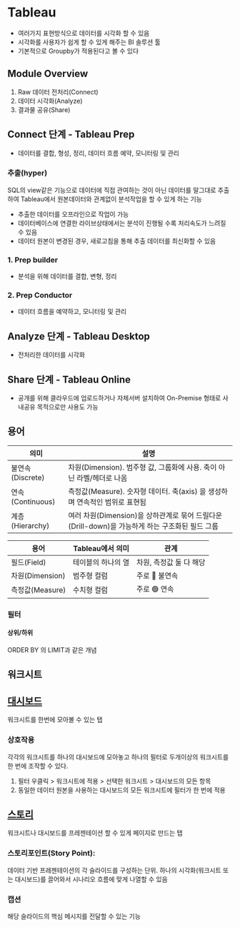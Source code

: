 # Tableau
- 여러가지 표현방식으로 데이터를 시각화 할 수 있음
- 시각화를 사용자가 쉽게 할 수 있게 해주는 BI 솔루션 툴
- 기본적으로 Groupby가 적용된다고 볼 수 있다

## Module Overview
1. Raw 데이터 전처리(Connect)
2. 데이터 시각화(Analyze)
3. 결과물 공유(Share)

## Connect 단계 - Tableau Prep
- 데이터를 결합, 형성, 정리, 데이터 흐름 예약, 모니터링 및 관리
### 추출(hyper)
SQL의 view같은 기능으로 데이터에 직접 관여하는 것이 아닌 데이터를 말그대로 추출하여 Tableau에서 원본데이터와 관계없이 분석작업을 할 수 있게 하는 기능
- 추출한 데이터를 오프라인으로 작업이 가능
- 데이터베이스에 연결한 라이브상태에서는 분석이 진행될 수록 처리속도가 느려질 수 있음
- 데이터 원본이 변경된 경우, 새로고침을 통해 추출 데이터를 최신화할 수 있음

### 1. Prep builder
- 분석을 위해 데이터를 결합, 변형, 정리

### 2. Prep Conductor
- 데이터 흐름을 예약하고, 모니터링 및 관리

## Analyze 단계 - Tableau Desktop
- 전처리한 데이터를 시각화

## Share 단계 - Tableau Online
- 공개를 위해 클라우드에 업로드하거나 자체서버 설치하여 On-Premise 형태로 사내공유 목적으로만 사용도 가능

## 용어
|의미|설명|
|---|---|
|불연속(Discrete)|차원(Dimension). 범주형 값, 그룹화에 사용. 축이 아닌 라벨/헤더로 나옴|
|연속(Continuous)|측정값(Measure). 숫자형 데이터. 축(axis) 을 생성하며 연속적인 범위로 표현됨|
|계층(Hierarchy)|여러 차원(Dimension)을 상하관계로 묶어 드릴다운(Drill-down)을 가능하게 하는 구조화된 필드 그룹|

|용어|Tableau에서 의미|관계|
|---|---|---|
|필드(Field)|테이블의 하나의 열|차원, 측정값 둘 다 해당|
|차원(Dimension)|범주형 컬럼|주로 🔵 불연속|
|측정값(Measure)|수치형 컬럼|주로 🟢 연속|

### 필터
#### 상위/하위
ORDER BY 의 LIMIT과 같은 개념

## 워크시트
## [대시보드](https://help.tableau.com/current/guides/get-started-tutorial/ko-kr/get-started-tutorial-build.htm)
워크시트를 한번에 모아볼 수 있는 탭

### 상호작용
각각의 워크시트를 하나의 대시보드에 모아놓고 하나의 필터로 두개이상의 워크시트를 한 번에 조작할 수 있다.
1. 필터 우클릭 > 워크시트에 적용 > 선택한 워크시트 > 대시보드의 모든 항목
2. 동일한 데이터 원본을 사용하는 대시보드의 모든 워크시트에 필터가 한 번에 적용

## [스토리](https://help.tableau.com/current/guides/get-started-tutorial/ko-kr/get-started-tutorial-story.htm)
워크시트나 대시보드를 프레젠테이션 할 수 있게 페이지로 만드는 탭

### 스토리포인트(Story Point):
데이터 기반 프레젠테이션의 각 슬라이드를 구성하는 단위. 하나의 시각화(워크시트 또는 대시보드)를 끌어와서 시나리오 흐름에 맞게 나열할 수 있음

### 캡션
해당 슬라이드의 핵심 메시지를 전달할 수 있는 기능
